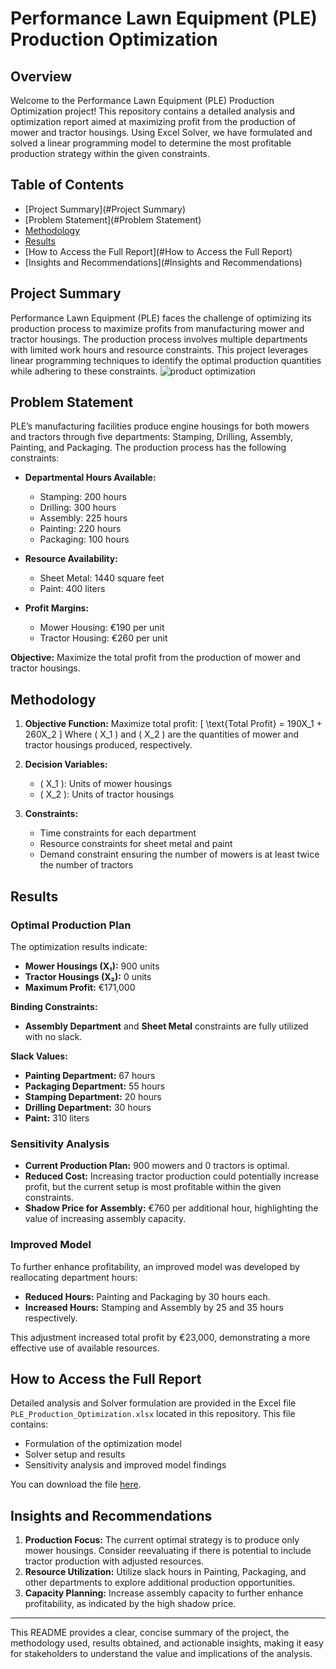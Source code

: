 # Performance Lawn Equipment (PLE) Production Optimization

## Overview

Welcome to the Performance Lawn Equipment (PLE) Production Optimization project! This repository contains a detailed analysis and optimization report aimed at maximizing profit from the production of mower and tractor housings. Using Excel Solver, we have formulated and solved a linear programming model to determine the most profitable production strategy within the given constraints.

## Table of Contents

- [Project Summary](#Project Summary)
- [Problem Statement](#Problem Statement)
- [Methodology](#methodology)
- [Results](#results)
- [How to Access the Full Report](#How to Access the Full Report)
- [Insights and Recommendations](#Insights and Recommendations)

## Project Summary

Performance Lawn Equipment (PLE) faces the challenge of optimizing its production process to maximize profits from manufacturing mower and tractor housings. The production process involves multiple departments with limited work hours and resource constraints. This project leverages linear programming techniques to identify the optimal production quantities while adhering to these constraints.
![product optimization](https://github.com/user-attachments/assets/768be9ad-c377-4244-ad3f-884229d6d5c2)

## Problem Statement

PLE’s manufacturing facilities produce engine housings for both mowers and tractors through five departments: Stamping, Drilling, Assembly, Painting, and Packaging. The production process has the following constraints:

- **Departmental Hours Available:**
  - Stamping: 200 hours
  - Drilling: 300 hours
  - Assembly: 225 hours
  - Painting: 220 hours
  - Packaging: 100 hours

- **Resource Availability:**
  - Sheet Metal: 1440 square feet
  - Paint: 400 liters

- **Profit Margins:**
  - Mower Housing: €190 per unit
  - Tractor Housing: €260 per unit

**Objective:** Maximize the total profit from the production of mower and tractor housings.

## Methodology

1. **Objective Function:**
   Maximize total profit: \[ \text{Total Profit} = 190X_1 + 260X_2 \]
   Where \( X_1 \) and \( X_2 \) are the quantities of mower and tractor housings produced, respectively.

2. **Decision Variables:**
   - \( X_1 \): Units of mower housings
   - \( X_2 \): Units of tractor housings

3. **Constraints:**
   - Time constraints for each department
   - Resource constraints for sheet metal and paint
   - Demand constraint ensuring the number of mowers is at least twice the number of tractors

## Results

### Optimal Production Plan
The optimization results indicate:
- **Mower Housings (X₁):** 900 units
- **Tractor Housings (X₂):** 0 units
- **Maximum Profit:** €171,000

**Binding Constraints:**
- **Assembly Department** and **Sheet Metal** constraints are fully utilized with no slack.

**Slack Values:**
- **Painting Department:** 67 hours
- **Packaging Department:** 55 hours
- **Stamping Department:** 20 hours
- **Drilling Department:** 30 hours
- **Paint:** 310 liters

### Sensitivity Analysis
- **Current Production Plan:** 900 mowers and 0 tractors is optimal.
- **Reduced Cost:** Increasing tractor production could potentially increase profit, but the current setup is most profitable within the given constraints.
- **Shadow Price for Assembly:** €760 per additional hour, highlighting the value of increasing assembly capacity.

### Improved Model
To further enhance profitability, an improved model was developed by reallocating department hours:
- **Reduced Hours:** Painting and Packaging by 30 hours each.
- **Increased Hours:** Stamping and Assembly by 25 and 35 hours respectively.

This adjustment increased total profit by €23,000, demonstrating a more effective use of available resources.

## How to Access the Full Report

Detailed analysis and Solver formulation are provided in the Excel file `PLE_Production_Optimization.xlsx` located in this repository. This file contains:
- Formulation of the optimization model
- Solver setup and results
- Sensitivity analysis and improved model findings

You can download the file [here](https://github.com/vipulgithub27/Performance-Lawn-Equipment-PLE-Production-Optimization/blob/main/Performance%20Lawn%20Equipment%20(PLE)%20Production%20Optimization.pdf).

## Insights and Recommendations

1. **Production Focus:** The current optimal strategy is to produce only mower housings. Consider reevaluating if there is potential to include tractor production with adjusted resources.
2. **Resource Utilization:** Utilize slack hours in Painting, Packaging, and other departments to explore additional production opportunities.
3. **Capacity Planning:** Increase assembly capacity to further enhance profitability, as indicated by the high shadow price.


---
This README provides a clear, concise summary of the project, the methodology used, results obtained, and actionable insights, making it easy for stakeholders to understand the value and implications of the analysis.
